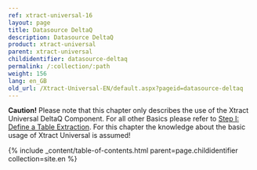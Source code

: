 ```yaml
---
ref: xtract-universal-16
layout: page
title: Datasource DeltaQ
description: Datasource DeltaQ
product: xtract-universal
parent: xtract-universal
childidentifier: datasource-deltaq
permalink: /:collection/:path
weight: 156
lang: en_GB
old_url: /Xtract-Universal-EN/default.aspx?pageid=datasource-deltaq
---
```


**Caution!** Please note that this chapter only describes the use of the Xtract Universal DeltaQ Component. For all other Basics please refer to [Step I: Define a Table Extraction](./getting-started-table/step1-define-a-table-extraction). For this chapter the knowledge about the basic usage of Xtract Universal is assumed! 

{% include _content/table-of-contents.html parent=page.childidentifier collection=site.en %}
<!--stackedit_data:
eyJoaXN0b3J5IjpbODkxNDkyNzQwXX0=
-->